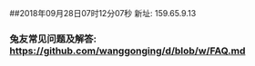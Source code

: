 ##2018年09月28日07时12分07秒 新址: 159.65.9.13
### 兔友常见问题及解答: https://github.com/wanggonging/d/blob/w/FAQ.md
